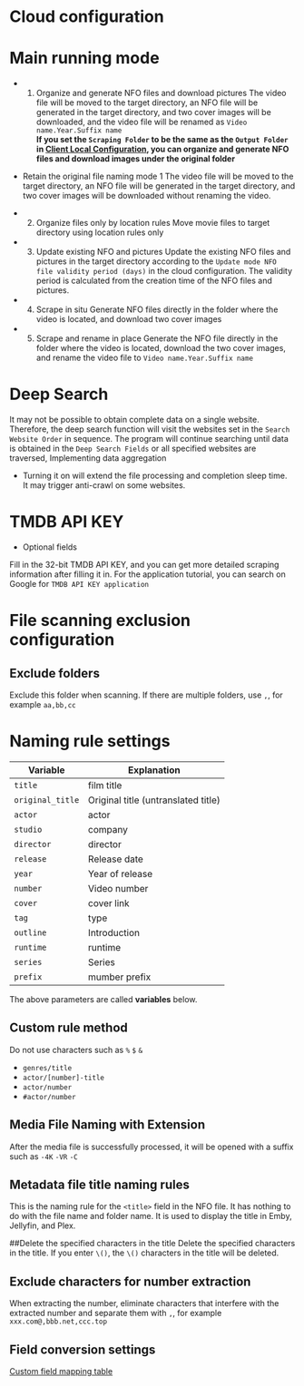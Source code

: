 # Cloud configuration

# Main running mode
* 1. Organize and generate NFO files and download pictures
The video file will be moved to the target directory, an NFO file will be generated in the target directory, and two cover images will be downloaded, and the video file will be renamed as `Video name.Year.Suffix name`  
**If you set the `Scraping Folder` to be the same as the `Output Folder` in [Client Local Configuration](/client_configuration.html#directory-configuration), you can organize and generate NFO files and download images under the original folder**

* Retain the original file naming mode 1
The video file will be moved to the target directory, an NFO file will be generated in the target directory, and two cover images will be downloaded without renaming the video.

* 2. Organize files only by location rules
Move movie files to target directory using location rules only

* 3. Update existing NFO and pictures
Update the existing NFO files and pictures in the target directory according to the `Update mode NFO file validity period (days)` in the cloud configuration. The validity period is calculated from the creation time of the NFO files and pictures.

* 4. Scrape in situ
Generate NFO files directly in the folder where the video is located, and download two cover images

* 5. Scrape and rename in place
Generate the NFO file directly in the folder where the video is located, download the two cover images, and rename the video file to `Video name.Year.Suffix name`

# Deep Search
It may not be possible to obtain complete data on a single website. Therefore, the deep search function will visit the websites set in the `Search Website Order` in sequence.
The program will continue searching until data is obtained in the `Deep Search Fields` or all specified websites are traversed, Implementing data aggregation

* Turning it on will extend the file processing and completion sleep time.  
  It may trigger anti-crawl on some websites.

# TMDB API KEY
* Optional fields

Fill in the 32-bit TMDB API KEY, and you can get more detailed scraping information after filling it in.
For the application tutorial, you can search on Google for `TMDB API KEY application`

# File scanning exclusion configuration
## Exclude folders
Exclude this folder when scanning. If there are multiple folders, use `,`, for example `aa,bb,cc`

# Naming rule settings
| Variable | Explanation                         |
|----|-------------------------------------|
| `title` | film title                          |
| `original_title` | Original title (untranslated title) |
| `actor` | actor                               |
| `studio` | company                             |
| `director` | director                            |
| `release` | Release date                        |
| `year` | Year of release                     |
| `number` | Video number                        |
| `cover` | cover link                          |
| `tag` | type                                |
| `outline` | Introduction                        |
| `runtime` | runtime                             |
| `series` | Series                              |
| `prefix`         | mumber prefix                       |

The above parameters are called **variables** below.

## Custom rule method
Do not use characters such as `%` `$` `&`

* `genres/title`
* `actor/[number]-title`
* `actor/number`
* `#actor/number`

## Media File Naming with Extension
After the media file is successfully processed, it will be opened with a suffix such as `-4K` `-VR` `-C`

## Metadata file title naming rules
This is the naming rule for the `<title>` field in the NFO file. It has nothing to do with the file name and folder name. It is used to display the title in Emby, Jellyfin, and Plex.

##Delete the specified characters in the title
Delete the specified characters in the title. If you enter `\()`, the `\()` characters in the title will be deleted.

## Exclude characters for number extraction
When extracting the number, eliminate characters that interfere with the extracted number and separate them with `,`, for example `xxx.com@,bbb.net,ccc.top`

## Field conversion settings
[Custom field mapping table](/client_configuration.html#custom-field-mapping-table)